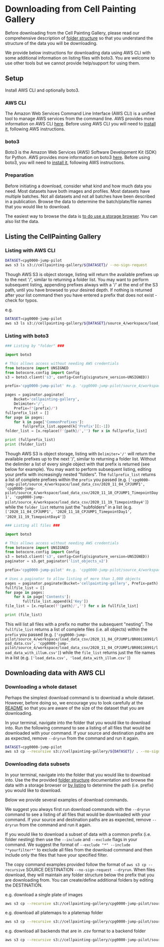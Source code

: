 # Downloading from Cell Painting Gallery

Before downloading from the Cell Painting Gallery, please read our comprehensive description of [folder structure](folder_structure.md) so that you understand the structure of the data you will be downloading.

We provide below instructions for downloading data using AWS CLI with some additional information on listing files with boto3.
You are welcome to use other tools but we cannot provide help/support for using them.

## Setup

Install AWS CLI and optionally boto3.

### AWS CLI

The Amazon Web Services Command Line Interface (AWS CLI) is a unified tool to manage AWS services from the command line.
AWS provides more information on AWS CLI [here](https://docs.aws.amazon.com/cli/latest/userguide/cli-chap-welcome.html).
Before using AWS CLI you will need to [install it](https://docs.aws.amazon.com/cli/latest/userguide/getting-started-install.html), following AWS instructions.

### boto3

Boto3 is the Amazon Web Services (AWS) Software Development Kit (SDK) for Python.
AWS provides more information on boto3 [here](https://boto3.amazonaws.com/v1/documentation/api/latest/index.html).
Before using boto3, you will need to [install it](https://boto3.amazonaws.com/v1/documentation/api/latest/guide/quickstart.html), following AWS instructions.

### Preparation

Before initiating a download, consider what kind and how much data you need.
Most datasets have both images and profiles.
Most datasets have multiple batches.
Not all datasets and not all batches have been described in a publication.
Browse the data to determine the batch/plate/file names that you would like to download.

The easiest way to browse the data is [to do use a storage browser](https://stackoverflow.com/a/72143198/1094109).
You can also list the data.

## Listing the CellPainting Gallery

### Listing with AWS CLI

```bash
DATASET=cpg0000-jump-pilot
aws s3 ls s3://cellpainting-gallery/${DATASET}/ --no-sign-request
```

Though AWS S3 is object storage, listing will return the available prefixes up to the next '/', similar to returning a folder list.
You may want to perform subsequent listing, appending prefixes always with a '/' at the end of the S3 path, until you have browsed to your desired depth.
If nothing is returned after your list command then you have entered a prefix that does not exist - check for typos.

e.g.

```bash
DATASET=cpg0000-jump-pilot
aws s3 ls s3://cellpainting-gallery/${DATASET}/source_4/workspace/load_data_csv/ --no-sign-request
```

### Listing with boto3

```python
### Listing by "folder" ###

import boto3

# This allows access without needing AWS credentials
from botocore import UNSIGNED
from botocore.config import Config
s3 = boto3.client('s3', config=Config(signature_version=UNSIGNED))

prefix='cpg0000-jump-pilot' #e.g. 'cpg0000-jump-pilot/source_4/workspace/load_data_csv'

pages = paginator.paginate(
    Bucket='cellpainting-gallery',
    Delimiter='/',
    Prefix=f"{prefix}/")
fullprefix_list = []
for page in pages:
    for k in page['CommonPrefixes']:
        fullprefix_list.append(k['Prefix'][:-1])
folder_list = [x.replace(f'{path}/','') for x in fullprefix_list]

print (fullprefix_list)
print (folder_list)
```

Though AWS S3 is object storage, listing with `Delimiter='/'` will return the available prefixes up to the next '/', similar to returning a folder list.
Without the delimiter a list of every single object with that prefix is returned (see below for example).
You may want to perform subsequent listing, editing your prefix with increasingly nested "folders".
The `fullprefix_list` returns a list of complete prefixes within the `prefix` you passed (e.g. `['cpg0000-jump-pilot/source_4/workspace/load_data_csv/2020_11_04_CPJUMP1', 'cpg0000-jump-pilot/source_4/workspace/load_data_csv/2020_11_18_CPJUMP1_TimepointDay1', 'cpg0000-jump-pilot/source_4/workspace/load_data_csv/2020_11_19_TimepointDay4']`) while the `folder_list` returns just the "subfolders" in a list (e.g. `['2020_11_04_CPJUMP1', '2020_11_18_CPJUMP1_TimepointDay1', '2020_11_19_TimepointDay4']`)

```python
### Listing all files ###

import boto3

# This allows access without needing AWS credentials
from botocore import UNSIGNED
from botocore.config import Config
s3 = boto3.client('s3', config=Config(signature_version=UNSIGNED))
paginator = s3.get_paginator('list_objects_v2')

prefix='cpg0000-jump-pilot' #e.g. 'cpg0000-jump-pilot/source_4/workspace/load_data_csv/2020_11_04_CPJUMP1/BR00116991'

# Uses a paginator to allow listing of more than 1,000 objects
pages = paginator.paginate(Bucket='cellpainting-gallery', Prefix=path)
fullfile_list = []
for page in pages:
    for k in page['Contents']:
        fullfile_list.append(k['Key'])
file_list = [x.replace(f'{path}/','') for x in fullfile_list]

print (file_list)
```

This will list all files with a prefix no matter the subsequent "nesting".
The `fullfile_list` returns a list of complete files (i.e. all objects) within the `prefix` you passed (e.g. `['cpg0000-jump-pilot/source_4/workspace/load_data_csv/2020_11_04_CPJUMP1/BR00116991/load_data.csv', 'cpg0000-jump-pilot/source_4/workspace/load_data_csv/2020_11_04_CPJUMP1/BR00116991/load_data_with_illum.csv']`) while the `file_list` returns just the file names in a list (e.g. `['load_data.csv', 'load_data_with_illum.csv']`)

## Downloading data with AWS CLI

### Downloading a whole dataset

Perhaps the simplest download command is to download a whole dataset.
However, before doing so, we encourage you to look carefully at the [README](README.md) so that you are aware of the size of the dataset that you are downloading.

In your terminal, navigate into the folder that you would like to download into.
Run the following command to see a listing of all files that would be downloaded with your command.
If your source and destination paths are as expected, remove `--dryrun` from the command and run it again.

```bash
DATASET=cpg0000-jump-pilot
aws s3 cp --recursive s3://cellpainting-gallery/${DATASET}/ . --no-sign-request --dryrun
```

### Downloading data subsets

In your terminal, navigate into the folder that you would like to download into.
Use the the provided [folder structure](folder_structure.md) documentation and browse the data with a storage browser or [by listing](#listing-the-cellpainting-gallery) to determine the path (i.e. prefix) you would like to download.

Below we provide several examples of download commands.

We suggest you always first run download commands with the `--dryrun` command to see a listing of all files that would be downloaded with your command.
If your source and destination paths are as expected, remove `--dryrun` from the command and run it again.

If you would like to download a subset of data with a common prefix (i.e. folder nesting) then use the `--include` and `--exclude` flags in your command.
We suggest the format of `--exclude "*" --include "*yourfilter*"` to exclude all files from the download command and then include only the files that have your specified filter.

The copy command examples provided follow the format of `aws s3 cp --recursive` SOURCE DESTINATION `--no-sign-request --dryrun`.
When files download, they will maintain any folder structure below the prefix that you are downloading from.
You can create/define additional folders by editing the DESTINATION.

e.g. download a single plate of images

```bash
aws s3 cp --recursive s3://cellpainting-gallery/cpg0000-jump-pilot/source_4/images/2020_11_04_CPJUMP1/images/BR00116991__2020-11-05T19_51_35-Measurement1/ . --no-sign-request --dryrun
```

e.g. download all platemaps to a platemap folder

```bash
aws s3 cp --recursive s3://cellpainting-gallery/cpg0000-jump-pilot/source_4/workspace/metadata/platemaps/ platemap/ --no-sign-request --dryrun
```

e.g. download all backends that are in .csv format to a backend folder

```bash
aws s3 cp --recursive s3://cellpainting-gallery/cpg0000-jump-pilot/source_4/workspace/backend/ backend/ --exclude "*" --include "*.csv" --no-sign-request --dryrun
```
